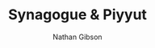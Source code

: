 ---
layout: post
title: "3. Synagogue & Piyyut"
author: "Nathan Gibson"
tags: [3]
image: sardis-synagogue-main-hall.jpg
level: overview
zotero-tag: 3-Synagogue-Piyyut
pad-slug: 3
zotero-readings: 
objective: "Define some points of tension between synagogue practice and rabbinic ideas. "
---